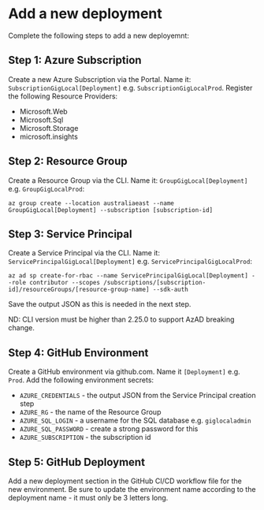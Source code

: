 # Add a new deployment

Complete the following steps to add a new deployemnt:

## Step 1: Azure Subscription

Create a new Azure Subscription via the Portal. Name it: `SubscriptionGigLocal[Deployment]` e.g. `SubscriptionGigLocalProd`. Register the following Resource Providers:

- Microsoft.Web
- Microsoft.Sql
- Microsoft.Storage
- microsoft.insights

## Step 2: Resource Group

Create a Resource Group via the CLI. Name it: `GroupGigLocal[Deployment]` e.g. `GroupGigLocalProd`:

```
az group create --location australiaeast --name GroupGigLocal[Deployment] --subscription [subscription-id]
```

## Step 3: Service Principal

Create a Service Principal via the CLI. Name it: `ServicePrincipalGigLocal[Deployment]` e.g. `ServicePrincipalGigLocalProd`:

```
az ad sp create-for-rbac --name ServicePrincipalGigLocal[Deployment] --role contributor --scopes /subscriptions/[subscription-id]/resourceGroups/[resource-group-name] --sdk-auth
```

Save the output JSON as this is needed in the next step.

ND: CLI version must be higher than 2.25.0 to support AzAD breaking change.

## Step 4: GitHub Environment

Create a GitHub environment via github.com. Name it `[Deployment]` e.g. `Prod`. Add the following environment secrets:

- `AZURE_CREDENTIALS` - the output JSON from the Service Principal creation step
- `AZURE_RG` - the name of the Resource Group
- `AZURE_SQL_LOGIN` - a username for the SQL database e.g. `giglocaladmin`
- `AZURE_SQL_PASSWORD` - create a strong password for this
- `AZURE_SUBSCRIPTION` - the subscription id

## Step 5: GitHub Deployment

Add a new deployment section in the GitHub CI/CD workflow file for the new environment. Be sure to update the environment name according to the deployment name - it must only be 3 letters long.
